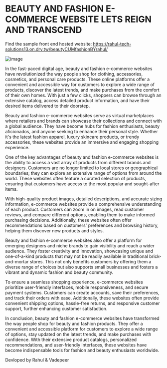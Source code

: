 # BEAUTY AND FASHION E-COMMERCE WEBSITE LETS REIGN AND TRANSCEND 

Find the sample front end hosted website: https://rahul-tech-solutions13.on.drv.tw/beautyCUMfashionBYrahul/

![image](https://github.com/rahul13289/Beauty-And-Fashion-E-Commerce-Website-Lets-Reign-And-Transcend/assets/97829880/9d5f7c77-d46b-4fbc-badc-5077a060834b)


In the fast-paced digital age, beauty and fashion e-commerce websites have revolutionized the way people shop for clothing, accessories, cosmetics, and personal care products. These online platforms offer a convenient and accessible way for customers to explore a wide range of products, discover the latest trends, and make purchases from the comfort of their own homes. With just a few clicks, shoppers can browse through an extensive catalog, access detailed product information, and have their desired items delivered to their doorstep.

Beauty and fashion e-commerce websites serve as virtual marketplaces where retailers and brands can showcase their collections and connect with a global audience. They have become hubs for fashion enthusiasts, beauty aficionados, and anyone seeking to enhance their personal style. Whether it's the latest fashion apparel, luxury skincare products, or trendy accessories, these websites provide an immersive and engaging shopping experience.

One of the key advantages of beauty and fashion e-commerce websites is the ability to access a vast array of products from different brands and designers. Customers are no longer limited to local stores or geographical boundaries; they can explore an extensive range of options from around the world. These websites often feature a curated selection of products, ensuring that customers have access to the most popular and sought-after items.

With high-quality product images, detailed descriptions, and accurate sizing information, e-commerce websites provide a comprehensive understanding of each product. Customers can zoom in on images, read customer reviews, and compare different options, enabling them to make informed purchasing decisions. Additionally, these websites often offer recommendations based on customers' preferences and browsing history, helping them discover new products and styles.

Beauty and fashion e-commerce websites also offer a platform for emerging designers and niche brands to gain visibility and reach a wider audience. They foster creativity and innovation, showcasing unique and one-of-a-kind products that may not be readily available in traditional brick-and-mortar stores. This not only benefits customers by offering them a diverse range of choices but also supports small businesses and fosters a vibrant and dynamic fashion and beauty community.

To ensure a seamless shopping experience, e-commerce websites prioritize user-friendly interfaces, mobile responsiveness, and secure payment systems. Customers can create accounts, save their preferences, and track their orders with ease. Additionally, these websites often provide convenient shipping options, hassle-free returns, and responsive customer support, further enhancing customer satisfaction.

In conclusion, beauty and fashion e-commerce websites have transformed the way people shop for beauty and fashion products. They offer a convenient and accessible platform for customers to explore a wide range of options, stay updated on the latest trends, and make purchases with confidence. With their extensive product catalogs, personalized recommendations, and user-friendly interfaces, these websites have become indispensable tools for fashion and beauty enthusiasts worldwide.


Devloped by Rahul & Vadepeer

